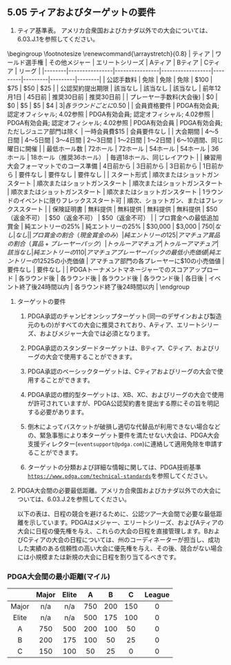 ## 5.05 ティアおよびターゲットの要件

1. ティア基準表。
アメリカ合衆国およびカナダ以外での大会については、6.03.J.1を参照してください。

\begingroup
\footnotesize
\renewcommand{\arraystretch}{0.8}
| ティア | ワールド選手権 | その他メジャー | エリートシリーズ | Aティア | Bティア | Cティア | リーグ |
|--------|----------------|----------------|------------------|---------|---------|---------|--------|
| 公認手数料 | 免除 | 免除 | 免除 | $100 | $75 | $50 | $25 |
| 公認契約提出期限 | 該当なし | 該当なし | 該当なし | 前年12月1日 | 45日前 | 推奨30日前 | 推奨30日前 |
| プレーヤー手数料(大会後) | $0 | $0 | $5 | $5 | $4 | $3 | 各ラウンドごとに$0.50 |
| 会員資格要件 | PDGA有効会員; 認定オフィシャル; 4.02参照 | PDGA有効会員; 認定オフィシャル; 4.02参照 | PDGA有効会員; 認定オフィシャル; 4.02参照 | PDGA有効会員 | PDGA有効会員; ただしジュニア部門は除く | 一時会員費$15 | 会員要件なし |
| 大会期間 | 4～5日間 | 4～5日間 | 3～4日間 | 2～3日間 | 1～2日間 | 1～2日間 | 6～10週間、同じ曜日に開催 |
| 最低ホール数 | 72ホール | 72ホール | 54ホール | 54ホール | 36ホール | 18ホール（推奨36ホール） | 毎週18ホール、同じレイアウト |
| 練習用大会フォーマットでのコース準備 | 4日前から | 3日前から | 3日前から | 1日前から | 要件なし | 要件なし | 要件なし |
| スタート形式 | 順次またはショットガンスタート | 順次またはショットガンスタート | 順次またはショットガンスタート | 順次またはショットガンスタート | 順次またはショットガンスタート | 1ラウンドのイベントに限りフレックススタート可 | 順次、ショットガン、またはフレックススタート |
| 保険証明書 | 無料提供 | 無料提供 | 無料提供 | 無料提供 | $50（返金不可） | $50（返金不可） | $50（返金不可） |
| プロ賞金への最低追加賞金 | 純エントリーの25% | 純エントリーの25% | $30,000 | $3,000 | $750 | なし | なし |
| プロ賞金の割合（現金賞金のみ） | 純エントリーの125%以上 | 純エントリーの125%以上 | 純エントリーの100%以上 | 純エントリーの100%以上 | 純エントリーの100%以上 | 純エントリーの85%以上 | リーグにより事前設定 |
| アマチュア賞品の割合（賞品+プレーヤーパック） | トゥルーアマチュア | トゥルーアマチュア | 該当なし | 純エントリーの110%以上 | 純エントリーの100%以上 | 純エントリーの85%以上 | リーグにより事前設定 |
| アマチュアプレーヤーパックの最低小売価値 | 純エントリーの125%以上 | 純エントリーの125%以上 | 該当なし | アマチュア部門の各プレーヤーに$25の小売価値 | アマチュア部門の各プレーヤーに$10の小売価値 | 要件なし | 要件なし |
| PDGAトーナメントマネージャーでのスコアアップロード | 各ラウンド後 | 各ラウンド後 | 各ラウンド後 | 各ラウンド後 | 各日後 | イベント終了後24時間以内 | 各ラウンド終了後24時間以内 |
\endgroup

1. ターゲットの要件

    1. PDGA承認のチャンピオンシップターゲット(同一のデザインおよび製造元のもの)がすべての大会に推奨されており、Aティア、エリートシリーズ、およびメジャー大会では必須となります。

    1. PDGA承認のスタンダードターゲットは、Bティア、Cティア、およびリーグの大会で使用することができます。

    1. PDGA承認のベーシックターゲットは、Cティアおよびリーグの大会で使用することができます。

    1. PDGA承認の標的型ターゲットは、XB、XC、およびリーグの大会で使用が許可されていますが、PDGA公認契約書を提出する際にその旨を明記する必要があります。

    1. 倒木によってバスケットが破損し適切な代替品が利用できない場合などの、緊急事態により本ターゲット要件を満たせない大会は、PDGA大会支援ディレクター(`eventsupport@pdga.com`)に連絡して適用免除を申請することができます。

    1. ターゲットの分類および詳細な情報に関しては、PDGA技術基準[`https://www.pdga.com/technical-standards`](https://www.pdga.com/technical-standards)を参照してください。

1. PDGA大会間の必要最低距離。アメリカ合衆国およびカナダ以外での大会については、6.03.J.2を参照してください。

    以下の表は、日程の競合を避けるために、公認ツアー大会間で必要な最低距離を示しています。PDGAはメジャー、エリートシリーズ、およびAティアの大会に日程の優先権を与え、これらの大会の日程を直接管理します。BおよびCティアの大会の日程については、州のコーディネーターが担当し、成功した実績のある信頼性の高い大会に優先権を与え、その後、競合がない場合には小規模または新規の大会に日程を割り当てるべきです。

### PDGA大会間の最小距離(マイル)
| 	  |Major|Elite|	A |	B |	C |League
|:---:|:---:|:---:|:---:|:---:|:---:|:---:
|Major|	n/a|n/a|750|200|150|0
|Elite|	n/a|n/a|500|175|100|0
|  A  |	750|500|200|100| 50|0
|  B  |	200|175|100| 50| 25|0
|  C  |	150|100| 50| 25|  0|0
